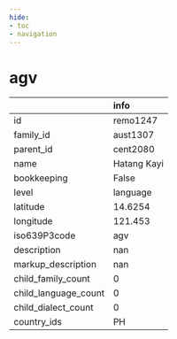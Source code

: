 ```yaml
---
hide:
- toc
- navigation
---
```

# agv
|                      | info        |
|:---------------------|:------------|
| id                   | remo1247    |
| family_id            | aust1307    |
| parent_id            | cent2080    |
| name                 | Hatang Kayi |
| bookkeeping          | False       |
| level                | language    |
| latitude             | 14.6254     |
| longitude            | 121.453     |
| iso639P3code         | agv         |
| description          | nan         |
| markup_description   | nan         |
| child_family_count   | 0           |
| child_language_count | 0           |
| child_dialect_count  | 0           |
| country_ids          | PH          |